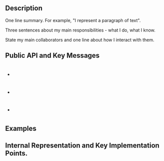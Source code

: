 Description
--------------------

One line summary. For example, "I represent a paragraph of text".

Three sentences about my main responsibilities - what I do, what I know.

State my main collaborators and one line about how I interact with them.

Public API and Key Messages
--------------------

- #
- #
- #

Examples
--------------------



Internal Representation and Key Implementation Points.
--------------------
